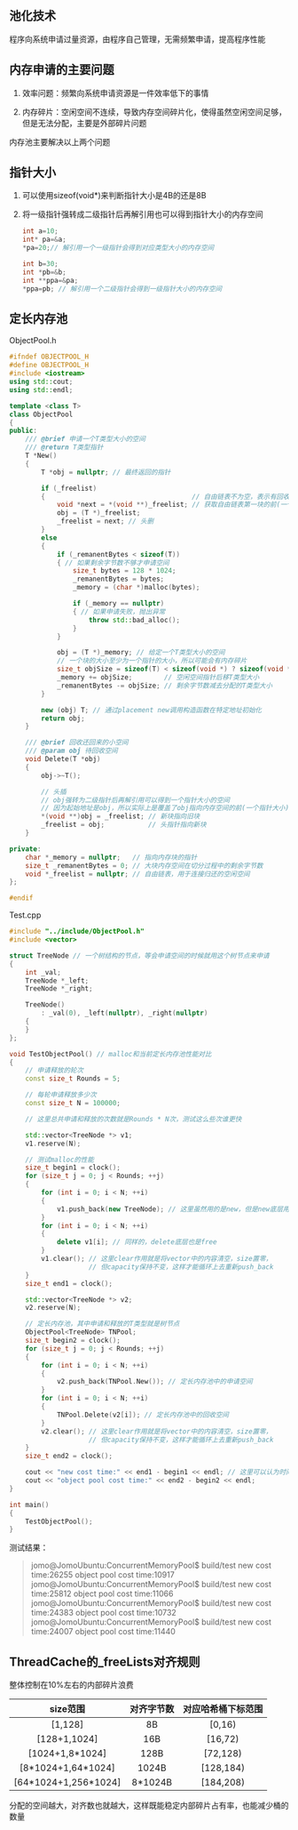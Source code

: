 ## 池化技术

程序向系统申请过量资源，由程序自己管理，无需频繁申请，提高程序性能

## 内存申请的主要问题

1. 效率问题：频繁向系统申请资源是一件效率低下的事情

2. 内存碎片：空闲空间不连续，导致内存空间碎片化，使得虽然空闲空间足够，但是无法分配，主要是外部碎片问题

内存池主要解决以上两个问题

## 指针大小

1. 可以使用sizeof(void*)来判断指针大小是4B的还是8B

2. 将一级指针强转成二级指针后再解引用也可以得到指针大小的内存空间
   
   ```cpp
   int a=10;
   int* pa=&a;
   *pa=20;// 解引用一个一级指针会得到对应类型大小的内存空间
   
   int b=30;
   int *pb=&b;
   int **ppa=&pa;
   *ppa=pb; // 解引用一个二级指针会得到一级指针大小的内存空间
   ```

## 定长内存池

ObjectPool.h

```cpp
#ifndef OBJECTPOOL_H
#define OBJECTPOOL_H
#include <iostream>
using std::cout;
using std::endl;

template <class T>
class ObjectPool
{
public:
    /// @brief 申请一个T类型大小的空间
    /// @return T类型指针
    T *New()
    {
        T *obj = nullptr; // 最终返回的指针

        if (_freelist)
        {                                     // 自由链表不为空，表示有回收的T大小的小块可以重复利用
            void *next = *(void **)_freelist; // 获取自由链表第一块的前(一个指针大小)的内存内容，即下一块的起始地址
            obj = (T *)_freelist;
            _freelist = next; // 头删
        }
        else
        {
            if (_remanentBytes < sizeof(T))
            { // 如果剩余字节数不够才申请空间
                size_t bytes = 128 * 1024;
                _remanentBytes = bytes;
                _memory = (char *)malloc(bytes);

                if (_memory == nullptr)
                { // 如果申请失败，抛出异常
                    throw std::bad_alloc();
                }
            }

            obj = (T *)_memory; // 给定一个T类型大小的空间
            // 一个块的大小至少为一个指针的大小，所以可能会有内存碎片
            size_t objSize = sizeof(T) < sizeof(void *) ? sizeof(void *) : sizeof(T);
            _memory += objSize;        // 空闲空间指针后移T类型大小
            _remanentBytes -= objSize; // 剩余字节数减去分配的T类型大小
        }

        new (obj) T; // 通过placement new调用构造函数在特定地址初始化
        return obj;
    }

    /// @brief 回收还回来的小空间
    /// @param obj 待回收空间
    void Delete(T *obj)
    {
        obj->~T();

        // 头插
        // obj强转为二级指针后再解引用可以得到一个指针大小的空间
        // 因为起始地址是obj，所以实际上是覆盖了obj指向内存空间的前(一个指针大小)的空间
        *(void **)obj = _freelist; // 新块指向旧块
        _freelist = obj;           // 头指针指向新块
    }

private:
    char *_memory = nullptr;   // 指向内存块的指针
    size_t _remanentBytes = 0; // 大块内存空间在切分过程中的剩余字节数
    void *_freelist = nullptr; // 自由链表，用于连接归还的空闲空间
};

#endif
```

Test.cpp

```cpp
#include "../include/ObjectPool.h"
#include <vector>

struct TreeNode // 一个树结构的节点，等会申请空间的时候就用这个树节点来申请
{
    int _val;
    TreeNode *_left;
    TreeNode *_right;

    TreeNode()
        : _val(0), _left(nullptr), _right(nullptr)
    {
    }
};

void TestObjectPool() // malloc和当前定长内存池性能对比
{
    // 申请释放的轮次
    const size_t Rounds = 5;

    // 每轮申请释放多少次
    const size_t N = 100000;

    // 这里总共申请和释放的次数就是Rounds * N次，测试这么些次谁更快

    std::vector<TreeNode *> v1;
    v1.reserve(N);

    // 测试malloc的性能
    size_t begin1 = clock();
    for (size_t j = 0; j < Rounds; ++j)
    {
        for (int i = 0; i < N; ++i)
        {
            v1.push_back(new TreeNode); // 这里虽然用的是new，但是new底层用的也是malloc
        }
        for (int i = 0; i < N; ++i)
        {
            delete v1[i]; // 同样的，delete底层也是free
        }
        v1.clear(); // 这里clear作用就是将vector中的内容清空，size置零，
                    // 但capacity保持不变，这样才能循环上去重新push_back
    }
    size_t end1 = clock();

    std::vector<TreeNode *> v2;
    v2.reserve(N);

    // 定长内存池，其中申请和释放的T类型就是树节点
    ObjectPool<TreeNode> TNPool;
    size_t begin2 = clock();
    for (size_t j = 0; j < Rounds; ++j)
    {
        for (int i = 0; i < N; ++i)
        {
            v2.push_back(TNPool.New()); // 定长内存池中的申请空间
        }
        for (int i = 0; i < N; ++i)
        {
            TNPool.Delete(v2[i]); // 定长内存池中的回收空间
        }
        v2.clear(); // 这里clear作用就是将vector中的内容清空，size置零，
                    // 但capacity保持不变，这样才能循环上去重新push_back
    }
    size_t end2 = clock();

    cout << "new cost time:" << end1 - begin1 << endl; // 这里可以认为时间单位就是ms
    cout << "object pool cost time:" << end2 - begin2 << endl;
}

int main()
{
    TestObjectPool();
}
```

测试结果：

> jomo@JomoUbuntu:ConcurrentMemoryPool\$ build/test 
> new cost time:26255
> object pool cost time:10917
> jomo@JomoUbuntu:ConcurrentMemoryPool\$ build/test 
> new cost time:25812
> object pool cost time:11066
> jomo@JomoUbuntu:ConcurrentMemoryPool\$ build/test 
> new cost time:24383
> object pool cost time:10732
> jomo@JomoUbuntu:ConcurrentMemoryPool\$ build/test 
> new cost time:24007
> object pool cost time:11440



## ThreadCache的_freeLists对齐规则

整体控制在10%左右的内部碎片浪费

| size范围                 | 对齐字节数   | 对应哈希桶下标范围 |
|:----------------------:|:-------:|:---------:|
| [1,128]                | 8B      | [0,16)    |
| [128+1,1024]           | 16B     | [16,72)   |
| [1024+1,8*1024]        | 128B    | [72,128)  |
| [8\*1024+1,64\*1024]   | 1024B   | [128,184) |
| [64\*1024+1,256\*1024] | 8*1024B | [184,208) |

分配的空间越大，对齐数也就越大，这样既能稳定内部碎片占有率，也能减少桶的数量
